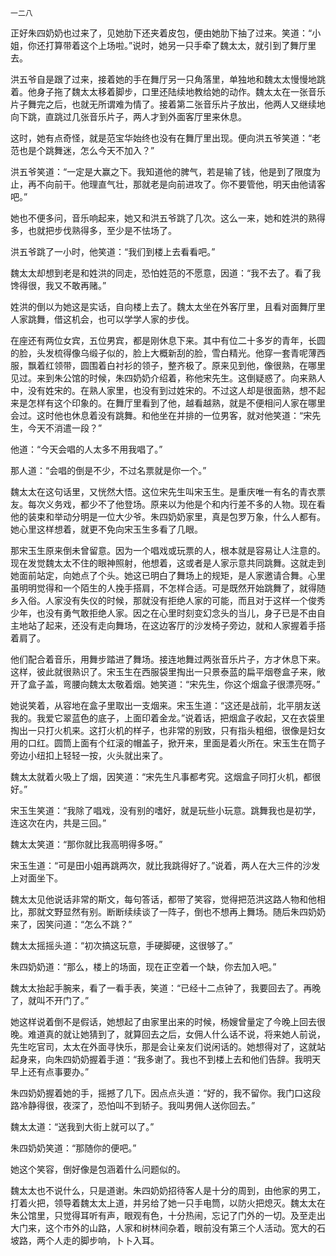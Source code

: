     一二八 

   正好朱四奶奶也过来了，见她肋下还夹着皮包，便由她肋下抽了过来。笑道：“小姐，你还打算带着这个上场啦。”说时，她另一只手牵了魏太太，就引到了舞厅里去。

   洪五爷自是跟了过来，接着她的手在舞厅另一只角落里，单独地和魏太太慢慢地跳着。他身子拖了魏太太移着脚步，口里还陆续地教给她的动作。魏太太在一张音乐片子舞完之后，也就无所谓难为情了。接着第二张音乐片子放出，他两人又继续地向下跳，直跳过几张音乐片子，两人才到外面客厅里来休息。

   这时，她有点奇怪，就是范宝华始终也没有在舞厅里出现。便向洪五爷笑道：“老范也是个跳舞迷，怎么今天不加入？”

   洪五爷笑道：“一定是大赢之下。我知道他的脾气，若是输了钱，他是到了限度为止，再不向前干。他理直气壮，那就老是向前进攻了。你不要管他，明天由他请客吧。”

   她也不便多问，音乐响起来，她又和洪五爷跳了几次。这么一来，她和姓洪的熟得多，也就把步伐熟得多，至少是不怯场了。

   洪五爷跳了一小时，他笑道：“我们到楼上去看看吧。”

   魏太太却想到老是和姓洪的同走，恐怕姓范的不愿意，因道：“我不去了。看了我馋得很，我又不敢再赌。”

   姓洪的倒以为她这是实话，自向楼上去了。魏太太坐在外客厅里，且看对面舞厅里人家跳舞，借这机会，也可以学学人家的步伐。

   在座还有两位女宾，五位男宾，都是刚休息下来。其中有位二十多岁的青年，长圆的脸，头发梳得像乌缎子似的，脸上大概新刮的脸，雪白精光。他穿一套青呢薄西服，飘着红领带，圆围着白衬衫的领子，整齐极了。原来见到他，像很熟，在哪里见过。来到朱公馆的时候，朱四奶奶介绍着，称他宋先生。这倒疑惑了。向来熟人中，没有姓宋的。在熟人家里，也没有到过姓宋的。不过这人却是很面熟，想不起来是怎样有这个印象的。在舞厅里看到了他，越看越熟，就是不便相问人家在哪里会过。这时他也休息着没有跳舞。和他坐在并排的一位男客，就对他笑道：“宋先生，今天不消遣一段？”

   他道：“今天会唱的人太多不用我唱了。”

   那人道：“会唱的倒是不少，不过名票就是你一个。”

   魏太太在这句话里，又恍然大悟。这位宋先生叫宋玉生。是重庆唯一有名的青衣票友。每次义务戏，都少不了他登场。原来以为他是个和内行差不多的人物。现在看他的装束和举动分明是一位大少爷。朱四奶奶家里，真是包罗万象，什么人都有。她心里这样想着，就更不免向宋玉生多看了几眼。

   那宋玉生原来倒未曾留意。因为一个唱戏或玩票的人，根本就是容易让人注意的。现在发觉魏太太不住的眼神照射，他想着，这或者是人家示意共同跳舞。这就走到她面前站定，向她点了个头。她这已明白了舞场上的规矩，是人家邀请合舞。心里虽明明觉得和一个陌生的人挽手搭肩，不怎样合适。可是既然开始跳舞了，就得随乡入俗。人家没有失仪的时候，那就没有拒绝人家的可能，而且对于这样一个俊秀少年，也没有勇气敢拒绝人家。因之在心里时刻变幻念头的当儿，身子已是不由自主地站了起来，还没有走向舞场，在这边客厅的沙发椅子旁边，就和人家握着手搭着肩了。

   他们配合着音乐，用舞步踏进了舞场。接连地舞过两张音乐片子，方才休息下来。这样，彼此就很熟识了。宋玉生在西服袋里掏出一只景泰蓝的扁平烟卷盒子来，敞开了盒子盖，弯腰向魏太太敬着烟。她笑道：“宋先生，你这个烟盒子很漂亮呀。”

   她说笑着，从容地在盒子里取出一支烟来。宋玉生道：“这还是战前，北平朋友送我的。我爱它翠蓝色的底子，上面印着金龙。”说着话，把烟盒子收起，又在衣袋里掏出一只打火机来。这打火机的样子，也非常的别致，只有指头粗细，很像是妇女用的口红。圆筒上面有个红滚的帽盖子，掀开来，里面是着火所在。宋玉生在筒子旁边小纽扣上轻轻一按，火头就出来了。

   魏太太就着火吸上了烟，因笑道：“宋先生凡事都考究。这烟盒子同打火机，都很好。”

   宋玉生笑道：“我除了唱戏，没有别的嗜好，就是玩些小玩意。跳舞我也是初学，连这次在内，共是三回。”

   魏太太笑道：“那你就比我高明得多呀。”

   宋玉生道：“可是田小姐再跳两次，就比我跳得好了。”说着，两人在大三件的沙发上对面坐下。

   魏太太见他说话非常的斯文，每句答话，都带了笑容，觉得把范洪这路人物和他相比，那就文野显然有别。断断续续谈了一阵子，倒也不想再上舞场。随后朱四奶奶来了，因笑问道：“怎么不跳？”

   魏太太摇摇头道：“初次搞这玩意，手硬脚硬，这很够了。”

   朱四奶奶道：“那么，楼上的场面，现在正空着一个缺，你去加入吧。”

   魏太太抬起手腕来，看了一看手表，笑道：“已经十二点钟了，我要回去了。再晚了，就叫不开门了。”

   她这样说着倒不是假话，她想起了由家里出来的时候，杨嫂曾量定了今晚上回去很晚。难道真的就让她猜到了，就算回去之后，女佣人什么话不说，将来她人前说，先生吃官司，太太在外面寻快乐，那是会让亲友们说闲话的。她想得对了，这就站起身来，向朱四奶奶握着手道：“我多谢了。我也不到楼上去和他们告辞。我明天早上还有点事要办。”

   朱四奶奶握着她的手，摇撼了几下。因点点头道：“好的，我不留你。我门口这段路冷静得很，夜深了，恐怕叫不到轿子。我叫男佣人送你回去。”

   魏太太道：“送我到大街上就可以了。”

   朱四奶奶笑道：“那随你的便吧。”

   她这个笑容，倒好像是包涵着什么问题似的。

   魏太太也不说什么，只是道谢。朱四奶奶招待客人是十分的周到，由他家的男工，打着火把，领导着魏太太上道，并另给了她一只手电筒，以防火把熄灭。魏太太在朱公馆里，只觉得耳听有声，眼观有色，十分热闹，忘记了门外的一切。及至走出大门来，这个市外的山路，人家和树林间杂着，眼前没有第三个人活动。宽大的石坡路，两个人走的脚步响，卜卜入耳。

